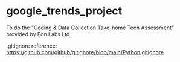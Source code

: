 # google_trends_project
To do the "Coding &amp; Data Collection Take-home Tech Assessment" provided by Eon Labs Ltd. 

.gitignore reference: https://github.com/github/gitignore/blob/main/Python.gitignore